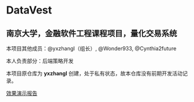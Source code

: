 # DataVest
## 南京大学，金融软件工程课程项目，量化交易系统

本项目其他成员：@yxzhangl（组长）, @Wonder933, @Cynthia2future

本人负责部分：后端策略开发

本项目原仓库为 **yxzhangl** 创建，处于私有状态，故本仓库没有前期开发活动记录。

[效果演示报告](https://www.canva.cn/design/DAGGq9uMOMo/6SUo0HchHL3SX_2I99uh6w/edit?utm_content=DAGGq9uMOMo&utm_campaign=designshare&utm_medium=link2&utm_source=sharebutton)
